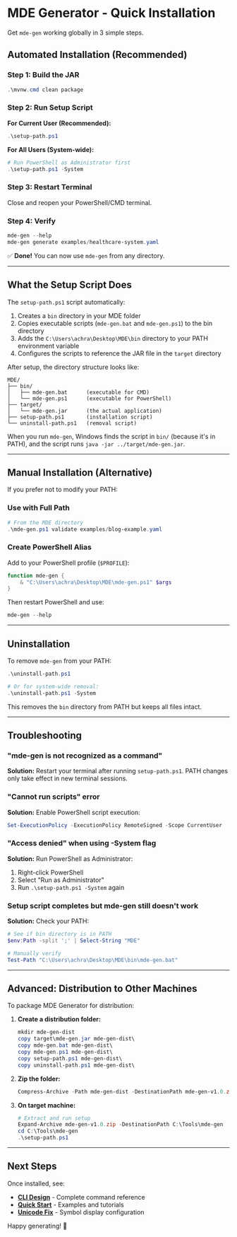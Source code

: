 # MDE Generator - Quick Installation

Get `mde-gen` working globally in 3 simple steps.

## Automated Installation (Recommended)

### Step 1: Build the JAR

```powershell
.\mvnw.cmd clean package
```

### Step 2: Run Setup Script

**For Current User (Recommended):**
```powershell
.\setup-path.ps1
```

**For All Users (System-wide):**
```powershell
# Run PowerShell as Administrator first
.\setup-path.ps1 -System
```

### Step 3: Restart Terminal

Close and reopen your PowerShell/CMD terminal.

### Step 4: Verify

```powershell
mde-gen --help
mde-gen generate examples/healthcare-system.yaml
```

✅ **Done!** You can now use `mde-gen` from any directory.

---

## What the Setup Script Does

The `setup-path.ps1` script automatically:

1. Creates a `bin` directory in your MDE folder
2. Copies executable scripts (`mde-gen.bat` and `mde-gen.ps1`) to the bin directory
3. Adds the `C:\Users\achra\Desktop\MDE\bin` directory to your PATH environment variable
4. Configures the scripts to reference the JAR file in the `target` directory

After setup, the directory structure looks like:

```
MDE/
├── bin/
│   ├── mde-gen.bat      (executable for CMD)
│   └── mde-gen.ps1      (executable for PowerShell)
├── target/
│   └── mde-gen.jar      (the actual application)
├── setup-path.ps1       (installation script)
└── uninstall-path.ps1   (removal script)
```

When you run `mde-gen`, Windows finds the script in `bin/` (because it's in PATH), and the script runs `java -jar ../target/mde-gen.jar`.

---

## Manual Installation (Alternative)

If you prefer not to modify your PATH:

### Use with Full Path

```powershell
# From the MDE directory
.\mde-gen.ps1 validate examples/blog-example.yaml
```

### Create PowerShell Alias

Add to your PowerShell profile (`$PROFILE`):

```powershell
function mde-gen { 
    & "C:\Users\achra\Desktop\MDE\mde-gen.ps1" $args 
}
```

Then restart PowerShell and use:
```powershell
mde-gen --help
```

---

## Uninstallation

To remove `mde-gen` from your PATH:

```powershell
.\uninstall-path.ps1

# Or for system-wide removal:
.\uninstall-path.ps1 -System
```

This removes the `bin` directory from PATH but keeps all files intact.

---

## Troubleshooting

### "mde-gen is not recognized as a command"

**Solution:** Restart your terminal after running `setup-path.ps1`. PATH changes only take effect in new terminal sessions.

### "Cannot run scripts" error

**Solution:** Enable PowerShell script execution:
```powershell
Set-ExecutionPolicy -ExecutionPolicy RemoteSigned -Scope CurrentUser
```

### "Access denied" when using -System flag

**Solution:** Run PowerShell as Administrator:
1. Right-click PowerShell
2. Select "Run as Administrator"
3. Run `.\setup-path.ps1 -System` again

### Setup script completes but mde-gen still doesn't work

**Solution:** Check your PATH:
```powershell
# See if bin directory is in PATH
$env:Path -split ';' | Select-String "MDE"

# Manually verify
Test-Path "C:\Users\achra\Desktop\MDE\bin\mde-gen.bat"
```

---

## Advanced: Distribution to Other Machines

To package MDE Generator for distribution:

1. **Create a distribution folder:**
   ```powershell
   mkdir mde-gen-dist
   copy target\mde-gen.jar mde-gen-dist\
   copy mde-gen.bat mde-gen-dist\
   copy mde-gen.ps1 mde-gen-dist\
   copy setup-path.ps1 mde-gen-dist\
   copy uninstall-path.ps1 mde-gen-dist\
   ```

2. **Zip the folder:**
   ```powershell
   Compress-Archive -Path mde-gen-dist -DestinationPath mde-gen-v1.0.zip
   ```

3. **On target machine:**
   ```powershell
   # Extract and run setup
   Expand-Archive mde-gen-v1.0.zip -DestinationPath C:\Tools\mde-gen
   cd C:\Tools\mde-gen
   .\setup-path.ps1
   ```

---

## Next Steps

Once installed, see:
- **[CLI Design](docs/CLI_DESIGN.md)** - Complete command reference
- **[Quick Start](QUICK_START.md)** - Examples and tutorials
- **[Unicode Fix](docs/UNICODE_FIX.md)** - Symbol display configuration

Happy generating! 🚀
